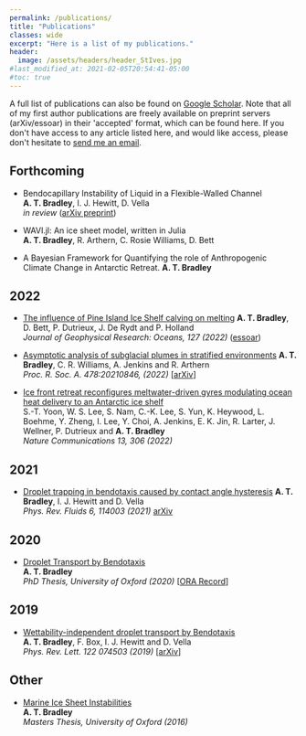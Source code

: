 ```yaml
---
permalink: /publications/
title: "Publications"
classes: wide
excerpt: "Here is a list of my publications."
header:
  image: /assets/headers/header_StIves.jpg
#last_modified_at: 2021-02-05T20:54:41-05:00
#toc: true
---
```

A full list of publications can also be found on [Google Scholar](https://scholar.google.com/citations?user=2zVbnAkAAAAJ&hl=en). Note that all of my first author publications are freely available on preprint servers (arXiv/essoar) in their 'accepted' format, which can be found here. If you don't have access to any article listed here, and would like access, please don't hesitate to [send me an email](mailto:alextbradley@gmail.com).

## Forthcoming 
* Bendocapillary Instability of Liquid in a Flexible-Walled Channel  
**A. T. Bradley**, I. J. Hewitt, D. Vella  
*in review* ([arXiv preprint](https://arxiv.org/abs/2201.01103))

* WAVI.jl: An ice sheet model, written in Julia  
**A. T. Bradley**, R. Arthern, C. Rosie Williams, D. Bett

* A Bayesian Framework for Quantifying the role of Anthropogenic Climate Change in Antarctic Retreat.
**A. T. Bradley**

## 2022
* [The influence of Pine Island Ice Shelf calving on melting](https://agupubs.onlinelibrary.wiley.com/doi/full/10.1029/2022JC018621)
**A. T. Bradley**, D. Bett, P. Dutrieux, J. De Rydt and P. Holland  
_Journal of Geophysical Research: Oceans, 127 (2022)_  ([essoar](https://www.essoar.org/doi/abs/10.1002/essoar.10510805.1))  

*  [Asymptotic analysis of subglacial plumes in stratified environments](https://royalsocietypublishing.org/doi/10.1098/rspa.2021.0846)
**A. T. Bradley**, C. R. Williams, A. Jenkins and R. Arthern  
_Proc. R. Soc. A. 478:20210846, (2022)_  [[arXiv](https://arxiv.org/abs/2103.09003)]  

*  [Ice front retreat reconfigures meltwater-driven gyres modulating ocean heat delivery to an Antarctic ice shelf](https://www.nature.com/articles/s41467-022-27968-8)  
S.-T. Yoon, W. S. Lee, S. Nam, C.-K. Lee, S. Yun, K. Heywood, L. Boehme, Y. Zheng, I. Lee, Y. Choi, A. Jenkins, E. K. Jin, R. Larter, J. Wellner, P. Dutrieux and **A. T. Bradley**  
_Nature Communications 13, 306 (2022)_

## 2021
* [Droplet trapping in bendotaxis caused by contact angle hysteresis](https://journals.aps.org/prfluids/abstract/10.1103/PhysRevFluids.6.114003)
**A. T. Bradley**, I. J. Hewitt and D. Vella  
_Phys. Rev. Fluids 6, 114003 (2021)_  [arXiv](https://arxiv.org/abs/2104.10115)  

## 2020
* [Droplet Transport by Bendotaxis](https://ora.ox.ac.uk/objects/uuid:8ed6f6b0-a809-4b3b-986e-c990f75b4f7f)  
**A. T. Bradley**  
_PhD Thesis, University of Oxford (2020)_  [[ORA Record](https://ora.ox.ac.uk/objects/uuid:8ed6f6b0-a809-4b3b-986e-c990f75b4f7f)]

## 2019
* [Wettability-independent droplet transport by Bendotaxis](https://doi.org/10.1103/PhysRevLett.122.074503)  
**A. T. Bradley**, F. Box, I. J. Hewitt and D. Vella  
_Phys. Rev. Lett. 122 074503 (2019)_  [[arXiv](http://arxiv.org/abs/1809.10923)]


## Other
* [Marine Ice Sheet Instabilities](https://www.dropbox.com/s/m92l444url7w8ed/619763.pdf?dl=0)  
**A. T. Bradley**  
_Masters Thesis, University of Oxford (2016)_
